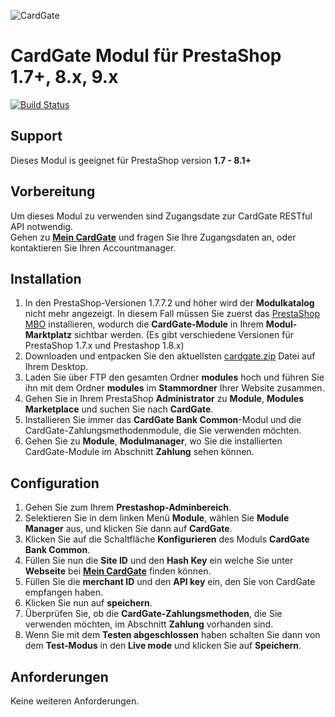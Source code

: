 ![CardGate](https://cdn.curopayments.net/thumb/200/logos/cardgate.png)

# CardGate Modul für PrestaShop 1.7+, 8.x, 9.x

[![Build Status](https://travis-ci.org/cardgate/prestashop17.svg?branch=master)](https://travis-ci.org/cardgate/prestashop17)

## Support

Dieses Modul is geeignet für PrestaShop version **1.7 - 8.1+**

## Vorbereitung

Um dieses Modul zu verwenden sind Zugangsdate zur CardGate RESTful API notwendig.  
Gehen zu [**Mein CardGate**](https://my.cardgate.com/) und fragen Sie Ihre Zugangsdaten an, oder kontaktieren Sie Ihren Accountmanager.

## Installation

1. In den PrestaShop-Versionen 1.7.7.2 und höher wird der **Modulkatalog** nicht mehr angezeigt. In diesem Fall müssen Sie zuerst das [PrestaShop MBO](https://github.com/PrestaShopCorp/ps_mbo) installieren, wodurch die **CardGate-Module** in Ihrem **Modul-Marktplatz** sichtbar werden. (Es gibt verschiedene Versionen für PrestaShop 1.7.x und Prestashop 1.8.x)
2. Downloaden und entpacken Sie den aktuellsten [cardgate.zip](https://github.com/cardgate/prestashop17/releases) Datei auf Ihrem Desktop.
3. Laden Sie über FTP den gesamten Ordner **modules** hoch und führen Sie ihn mit dem Ordner **modules** im **Stammordner** Ihrer Website zusammen.
4. Gehen Sie in Ihrem PrestaShop **Administrator** zu **Module**, **Modules Marketplace** und suchen Sie nach **CardGate**.
5. Installieren Sie immer das **CardGate Bank Common**-Modul und die CardGate-Zahlungsmethodenmodule, die Sie verwenden möchten.
6. Gehen Sie zu **Module**, **Modulmanager**, wo Sie die installierten CardGate-Module im Abschnitt **Zahlung** sehen können.

## Configuration

1. Gehen Sie zum Ihrem **Prestashop-Adminbereich**.
2. Selektieren Sie in dem linken Menü **Module**, wählen Sie **Module Manager** aus, und klicken Sie dann auf **CardGate**.
3. Klicken Sie auf die Schaltfläche **Konfigurieren** des Moduls **CardGate Bank Common**. 
4. Füllen Sie nun die **Site ID** und den **Hash Key** ein welche Sie unter **Webseite** bei [**Mein CardGate**](https://my.cardgate.com/) finden können. 
5. Füllen Sie die **merchant ID** und den **API key** ein, den Sie von CardGate empfangen haben.
6. Klicken Sie nun auf **speichern**.
7. Überprüfen Sie, ob die **CardGate-Zahlungsmethoden**, die Sie verwenden möchten, im Abschnitt **Zahlung** vorhanden sind.
8. Wenn Sie mit dem **Testen abgeschlossen** haben schalten Sie dann von  
   dem **Test-Modus** in den **Live mode** und klicken Sie auf **Speichern**.

## Anforderungen

Keine weiteren Anforderungen.
